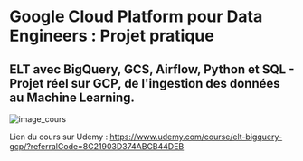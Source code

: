 # Google Cloud Platform pour Data Engineers : Projet pratique

## ELT avec BigQuery, GCS, Airflow, Python et SQL - Projet réel sur GCP, de l'ingestion des données au Machine Learning.

![image_cours](https://github.com/user-attachments/assets/55456992-895a-4b56-af57-2458c83d822a)

Lien du cours sur Udemy : https://www.udemy.com/course/elt-bigquery-gcp/?referralCode=8C21903D374ABCB44DEB
